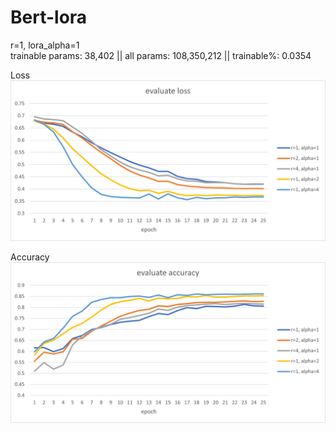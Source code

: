 # Bert-lora

r=1, lora_alpha=1  
trainable params: 38,402 || all params: 108,350,212 || trainable%: 0.0354


Loss    
![image](https://github.com/WayneZHAO1989/Bert-lora/blob/main/asset/loss.png)

Accuracy
![image](https://github.com/WayneZHAO1989/Bert-lora/blob/main/asset/accuracy.png)
